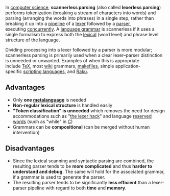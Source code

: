 In [computer science](https://en.wikipedia.org/wiki/Computer_science "Computer science"), **scannerless parsing** (also called **lexerless parsing**) performs tokenization (breaking a stream of characters into words) and parsing (arranging the words into phrases) in a single step, rather than breaking it up into a [pipeline](https://en.wikipedia.org/wiki/Pipeline_(software) "Pipeline (software)") of a [lexer](https://en.wikipedia.org/wiki/Lexical_analysis "Lexical analysis") followed by a [parser](https://en.wikipedia.org/wiki/Parser "Parser"), executing [concurrently](https://en.wikipedia.org/wiki/Concurrent_computation "Concurrent computation"). A [language grammar](https://en.wikipedia.org/wiki/Syntax_(programming_languages)#Complex_grammars "Syntax (programming languages)") is scannerless if it uses a single formalism to express both the [lexical](https://en.wikipedia.org/wiki/Lexical_analysis "Lexical analysis") (word level) and phrase level structure of the language.

Dividing processing into a lexer followed by a parser is more modular; scannerless parsing is primarily used when a clear lexer–parser distinction is unneeded or unwanted. Examples of when this is appropriate include [TeX](https://en.wikipedia.org/wiki/TeX "TeX"), most [wiki](https://en.wikipedia.org/wiki/Wiki "Wiki") grammars, [makefiles](https://en.wikipedia.org/wiki/Makefile "Makefile"), simple application-specific [scripting languages](https://en.wikipedia.org/wiki/Scripting_language "Scripting language"), and [Raku](https://en.wikipedia.org/wiki/Raku_(programming_language) "Raku (programming language)").

## Advantages
-   Only **one [metalanguage](https://en.wikipedia.org/wiki/Metalanguage "Metalanguage")** is needed
-   **Non-regular lexical structure** is handled easily
-   **"Token classification" is unneeded** which removes the need for design accommodations such as "[the lexer hack](https://en.wikipedia.org/wiki/The_lexer_hack "The lexer hack")" and language [reserved words](https://en.wikipedia.org/wiki/Reserved_word "Reserved word") (such as "while" in [C](https://en.wikipedia.org/wiki/C_(programming_language) "C (programming language)"))
-   Grammars can be **compositional** (can be merged without human intervention)

## Disadvantages
-   Since the lexical scanning and syntactic parsing are combined, the resulting parser tends to be **more complicated** and thus **harder to understand and debug**. The same will hold for the associated grammar, if a grammar is used to generate the parser.
-   The resulting parser tends to be significantly **less efficient** than a lexer-parser pipeline with regard to both **time** and **memory**.